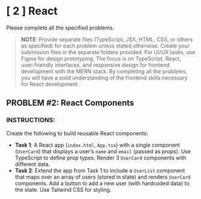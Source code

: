 # [ 2 ] React
Please complete all the specified problems.
> **NOTE**: Provide separate files (TypeScript, JSX, HTML, CSS, or others as specified) for each problem unless stated otherwise. Create your submission files in the separate folders provided. For UI/UX tasks, use Figma for design prototyping. The focus is on TypeScript, React, user-friendly interfaces, and responsive design for frontend development with the MERN stack.
By completing all the problems, you will have a solid understanding of the frontend skills necessary for React development.

## PROBLEM #2: React Components
### INSTRUCTIONS:
Create the following to build reusable React components:
- **Task 1**: A React app (`index.html`, `App.tsx`) with a single component (`UserCard`) that displays a user’s `name` and `email` (passed as props). Use TypeScript to define prop types. Render 3 `UserCard` components with different data.
- **Task 2**: Extend the app from Task 1 to include a `UserList` component that maps over an array of users (stored in state) and renders `UserCard` components. Add a button to add a new user (with hardcoded data) to the state. Use Tailwind CSS for styling.